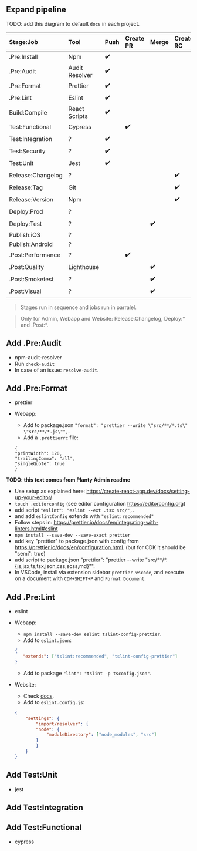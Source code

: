 ## Expand pipeline
TODO: add this diagram to default `docs` in each project.

| Stage:Job         | Tool          | Push | Create PR | Merge | Create RC | Release |
|:- |:- |:- |:- |:- |:- |:- |
| .Pre:Install      | Npm           | :heavy_check_mark: | | | | |
| .Pre:Audit        | Audit Resolver| :heavy_check_mark: | | | | |
| .Pre:Format       | Prettier      | :heavy_check_mark: | | | | |
| .Pre:Lint         | Eslint        | :heavy_check_mark: | | | | |
| Build:Compile     | React Scripts | :heavy_check_mark: | | | | |
| Test:Functional   | Cypress       | | :heavy_check_mark: | | | |
| Test:Integration  | ?             | :heavy_check_mark: | | | | |
| Test:Security     | ?             | :heavy_check_mark: | | | | |
| Test:Unit         | Jest          | :heavy_check_mark: | | | | |
| Release:Changelog | ?             | | | | :heavy_check_mark: | |
| Release:Tag       | Git           | | | | :heavy_check_mark: | |
| Release:Version   | Npm           | | | | :heavy_check_mark: | |
| Deploy:Prod       | ?             | | | | | :heavy_check_mark: |
| Deploy:Test       | ?             | | | :heavy_check_mark: | | |
| Publish:iOS       | ?             | | | | | |
| Publish:Android   | ?             | | | | | |
| .Post:Performance | ?             | | :heavy_check_mark: | | | |
| .Post:Quality     | Lighthouse    | | | :heavy_check_mark: | | |
| .Post:Smoketest   | ?             | | | :heavy_check_mark: | | |
| .Post:Visual      | ?             | | | :heavy_check_mark: | | |

> Stages run in sequence and jobs run in parralel.

> Only for Admin, Webapp and Website: Release:Changelog, Deploy:* and .Post:*.

## Add .Pre:Audit
- npm-audit-resolver
- Run `check-audit`
- In case of an issue: `resolve-audit`.

## Add .Pre:Format
- prettier

- Webapp:
    - Add to package.json `"format": "prettier --write \"src/**/*.ts\" \"src/**/*.js\"",`.
    - Add a `.prettierrc` file:
    ```
    {
    "printWidth": 120,
    "trailingComma": "all",
    "singleQuote": true
    }
    ```

**TODO: this text comes from Planty Admin readme**
- Use setup as explained here: https://create-react-app.dev/docs/setting-up-your-editor/
- `touch .editorconfig` (see editor configuration https://editorconfig.org)
- add script `"eslint": "eslint --ext .tsx src/",`.
- and add `eslintConfig` extends with `"eslint:recommended"`
- Follow steps in: https://prettier.io/docs/en/integrating-with-linters.html#eslint
- `npm install --save-dev --save-exact prettier`
- add key "prettier" to package.json with config from  https://prettier.io/docs/en/configuration.html. (but for CDK it should be "semi": true)
- add script to package.json "prettier": "prettier --write \"src/**/*.{js,jsx,ts,tsx,json,css,scss,md}\"".
- In VSCode, install via extension sidebar `prettier-vscode`, and execute on a document with `CDM+SHIFT+P` and `Format Document`.

## Add .Pre:Lint
- eslint

- Webapp:
    - `npm install --save-dev eslint tslint-config-prettier`.
    - Add to `eslint.json`:
    ```json
    {
       "extends": ["tslint:recommended", "tslint-config-prettier"]
    }
    ```
    - Add to package `"lint": "tslint -p tsconfig.json"`.
- Website:
    - Check [docs](https://www.npmjs.com/package/gatsby-plugin-resolve-src).
    - Add to `eslint.config.js`:
    ```json
    {
        "settings": {
            "import/resolver": {
            "node": {
                "moduleDirectory": ["node_modules", "src"]
            }
            }
        }
    }
    ```

## Add Test:Unit
- jest

## Add Test:Integration

## Add Test:Functional
- cypress
